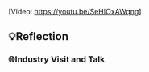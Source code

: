 [Video: https://youtu.be/SeHIOxAWqng]

## 💡Reflection

<h3>🌐Industry Visit and Talk</h3>
<p align= "justify">
